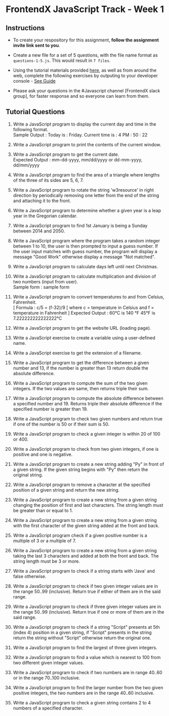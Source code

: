 # FrontendX JavaScript Track - Week 1

## Instructions
- To create your respository for this assignment, **follow the assignment invite link sent to you**.

- Create a new file for a set of 5 questions, with the file name format as `questions-1-5.js`. This would result in `7 files`.
 
- Using the tutorial materials provided [here](https://javascript.info/), as well as from around the web, complete the following exercises by outputing to your developer console - [See Guide](https://developer.mozilla.org/en-US/docs/Web/API/Console/log)

- Please ask your questions in the #Javascript channel [FrontendX slack group], for faster response and so everyone can learn from them.
   


## Tutorial Questions

1. Write a JavaScript program to display the current day and time in the following format.  
Sample Output : Today is : Friday. 
Current time is : 4 PM : 50 : 22


2. Write a JavaScript program to print the contents of the current window.  


3. Write a JavaScript program to get the current date.  
Expected Output : 
mm-dd-yyyy, mm/dd/yyyy or dd-mm-yyyy, dd/mm/yyyy


4. Write a JavaScript program to find the area of a triangle where lengths of the three of its sides are 5, 6, 7.  


5. Write a JavaScript program to rotate the string 'w3resource' in right direction by periodically removing one letter from the end of the string and attaching it to the front.  


6. Write a JavaScript program to determine whether a given year is a leap year in the Gregorian calendar.  


7. Write a JavaScript program to find 1st January is being a Sunday between 2014 and 2050.  


8. Write a JavaScript program where the program takes a random integer between 1 to 10, the user is then prompted to input a guess number. If the user input matches with guess number, the program will display a message "Good Work" otherwise display a message "Not matched".  


9. Write a JavaScript program to calculate days left until next Christmas.  


10. Write a JavaScript program to calculate multiplication and division of two numbers (input from user).  
Sample form : 
sample form


11. Write a JavaScript program to convert temperatures to and from Celsius, Fahrenheit.  
[ Formula : c/5 = (f-32)/9 [ where c = temperature in Celsius and f = temperature in Fahrenheit ] 
Expected Output : 
60°C is 140 °F
45°F is 7.222222222222222°C 


12. Write a JavaScript program to get the website URL (loading page).  


13. Write a JavaScript exercise to create a variable using a user-defined name.  


14. Write a JavaScript exercise to get the extension of a filename.  


15. Write a JavaScript program to get the difference between a given number and 13, if the number is greater than 13 return double the absolute difference.  


16. Write a JavaScript program to compute the sum of the two given integers. If the two values are same, then returns triple their sum.  


17. Write a JavaScript program to compute the absolute difference between a specified number and 19. Returns triple their absolute difference if the specified number is greater than 19.  


18. Write a JavaScript program to check two given numbers and return true if one of the number is 50 or if their sum is 50.  


19. Write a JavaScript program to check a given integer is within 20 of 100 or 400.  


20. Write a JavaScript program to check from two given integers, if one is positive and one is negative.  


21. Write a JavaScript program to create a new string adding "Py" in front of a given string. If the given string begins with "Py" then return the original string.  


22. Write a JavaScript program to remove a character at the specified position of a given string and return the new string.  


23. Write a JavaScript program to create a new string from a given string changing the position of first and last characters. The string length must be greater than or equal to 1.  


24. Write a JavaScript program to create a new string from a given string with the first character of the given string added at the front and back.  


25. Write a JavaScript program check if a given positive number is a multiple of 3 or a multiple of 7.  


26. Write a JavaScript program to create a new string from a given string taking the last 3 characters and added at both the front and back. The string length must be 3 or more.  


27. Write a JavaScript program to check if a string starts with 'Java' and false otherwise.  


28. Write a JavaScript program to check if two given integer values are in the range 50..99 (inclusive). Return true if either of them are in the said range.  


29. Write a JavaScript program to check if three given integer values are in the range 50..99 (inclusive). Return true if one or more of them are in the said range.  


30. Write a JavaScript program to check if a string "Script" presents at 5th (index 4) position in a given string, if "Script" presents in the string return the string without "Script" otherwise return the original one.  


31. Write a JavaScript program to find the largest of three given integers.  


32. Write a JavaScript program to find a value which is nearest to 100 from two different given integer values.  


33. Write a JavaScript program to check if two numbers are in range 40..60 or in the range 70..100 inclusive.  


34. Write a JavaScript program to find the larger number from the two given positive integers, the two numbers are in the range 40..60 inclusive.  


35. Write a JavaScript program to check a given string contains 2 to 4 numbers of a specified character.  
